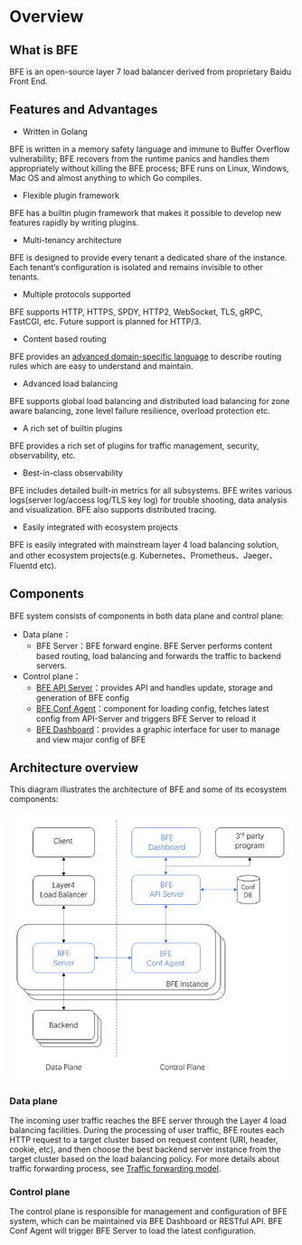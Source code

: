# Overview

## What is BFE

BFE is an open-source layer 7 load balancer derived from proprietary Baidu Front End.

## Features and Advantages

* Written in Golang

BFE is written in a memory safety language and immune to Buffer Overflow vulnerability; BFE recovers from the runtime panics and handles them appropriately without killing the BFE process; BFE runs on Linux, Windows, Mac OS and almost anything to which Go compiles.

* Flexible plugin framework

BFE has a builtin plugin framework that makes it possible to develop new features rapidly by writing plugins.

* Multi-tenancy architecture

BFE is designed to provide every tenant a dedicated share of the instance. Each tenant’s configuration is isolated and remains invisible to other tenants.

* Multiple protocols supported

BFE supports HTTP, HTTPS, SPDY, HTTP2, WebSocket, TLS, gRPC, FastCGI, etc. Future support is planned for HTTP/3.

* Content based routing

BFE provides an [advanced domain-specific language](../condition/condition_grammar.md) to describe routing rules which are easy to understand and maintain.

* Advanced load balancing

BFE supports global load balancing and distributed load balancing for zone aware balancing, zone level failure resilience, overload protection etc.

* A rich set of builtin plugins

BFE provides a rich set of plugins for traffic management, security, observability, etc.

* Best-in-class observability

BFE includes detailed built-in metrics for all subsystems. BFE writes various logs(server log/access log/TLS key log) for trouble shooting, data analysis and visualization. BFE also supports distributed tracing.

* Easily integrated with ecosystem projects

BFE is easily integrated with mainstream layer 4 load balancing solution, and other ecosystem projects(e.g. Kubernetes、Prometheus、Jaeger、Fluentd etc).

## Components

BFE system consists of components in both data plane and control plane:

- Data plane：
  - BFE Server：BFE forward engine. BFE Server performs content based routing, load balancing and forwards the traffic to backend servers.
- Control plane：
  - [BFE API Server](https://github.com/bfenetworks/api-server)：provides API and handles update, storage and generation of BFE config
  - [BFE Conf Agent](https://github.com/bfenetworks/conf-agent)：component for loading config, fetches latest config from API-Server and triggers BFE Server to reload it
  - [BFE Dashboard](https://github.com/bfenetworks/dashboard)：provides a graphic interface for user to manage and view major config of BFE

## Architecture overview

This diagram illustrates the architecture of BFE and some of its ecosystem components:

![BFE Architecture](../../images/bfe-arch.png)

### Data plane

The incoming user traffic reaches the BFE server through the Layer 4 load balancing facilities. During the processing of user traffic, BFE routes each HTTP request to a target cluster based on request content (URI, header, cookie, etc), and then choose the best backend server instance from the target cluster based on the load balancing policy. For more details about traffic forwarding process, see [Traffic forwarding model](forward_model.md).

### Control plane

The control plane is responsible for management and configuration of BFE system, which can be maintained via BFE Dashboard or RESTful API. BFE Conf Agent will trigger BFE Server to load the latest configuration.
